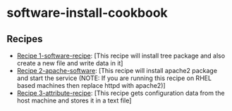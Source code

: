 # software-install-cookbook

## Recipes

- [Recipe 1-software-recipe](/software-install-cookbook/recipes/software-recipe.rb): [This recipe will install tree package and also create a new file and write data in it]
- [Recipe 2-apache-software](/software-install-cookbook/recipes/apache-software.rb): [This recipe will install apache2 package and start the service (NOTE: If you are running this recipe on RHEL based machines then replace httpd with apache2)]
- [Recipe 3-attribute-recipe](/software-install-cookbook/recipes/attribute-recipe.rb): [This recipe gets configuration data from the host machine and stores it in a text file]


